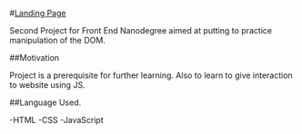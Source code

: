 #[Landing Page](https://jonasann.github.io/Landing-P/)

Second Project for Front End Nanodegree aimed at putting to practice manipulation of the DOM.

##Motivation

Project is a prerequisite for further learning. Also to learn to give interaction to website using JS.

##Language Used.

-HTML
-CSS
-JavaScript
